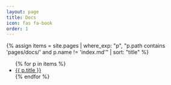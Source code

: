 ```yaml
---
layout: page
title: Docs
icon: fas fa-book
order: 1
---
```

{% assign items = site.pages
  | where_exp: "p", "p.path contains 'pages/docs/' and p.name != 'index.md'"
  | sort: "title" %}
<ul>
{% for p in items %}
  <li><a href="{{ p.url | relative_url }}">{{ p.title }}</a></li>
{% endfor %}
</ul>
